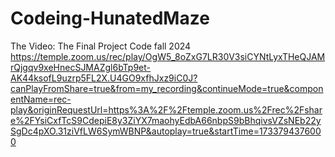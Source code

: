 # Codeing-HunatedMaze
The Video: 
The Final Project Code fall 2024
https://temple.zoom.us/rec/play/OgW5_8oZxG7LR30V3siCYNtLyxTHeQJAMrQjgqv9xeHnecSJMAZgl6bTp9et-AK44ksofL9uzrp5FL2X.U4GO9xfhJxz9iC0J?canPlayFromShare=true&from=my_recording&continueMode=true&componentName=rec-play&originRequestUrl=https%3A%2F%2Ftemple.zoom.us%2Frec%2Fshare%2FYsiCxfTcS9CdepiE8y3ZiYX7maohyEdbA66nbpS9bBhqivsVZsNEb22ySgDc4pXO.31ziVfLW6SymWBNP&autoplay=true&startTime=1733794376000
